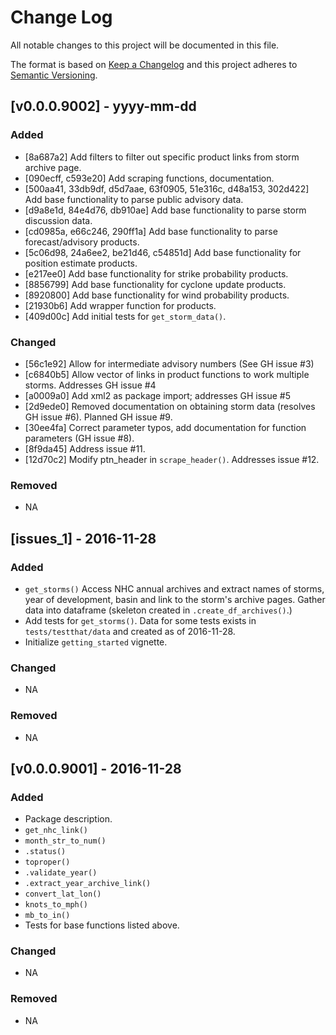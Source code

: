 # Change Log

All notable changes to this project will be documented in this file.

The format is based on [Keep a Changelog](http://keepachangelog.com/) and this project adheres to [Semantic Versioning](http://semver.org/).

## [v0.0.0.9002] - yyyy-mm-dd

### Added
  - [8a687a2] Add filters to filter out specific product links from storm archive page.
  - [090ecff, c593e20] Add scraping functions, documentation.
  - [500aa41, 33db9df, d5d7aae, 63f0905, 51e316c, d48a153, 302d422] Add base functionality to parse public advisory data.
  - [d9a8e1d, 84e4d76, db910ae] Add base functionality to parse storm discussion data.
  - [cd0985a, e66c246, 290ff1a] Add base functionality to parse forecast/advisory products.
  - [5c06d98, 24a6ee2, be21d46, c54851d] Add base functionality for position estimate products.
  - [e217ee0] Add base functionality for strike probability products.
  - [8856799] Add base functionality for cyclone update products.
  - [8920800] Add base functionality for wind probability products.
  - [21930b6] Add wrapper function for products.
  - [409d00c] Add initial tests for `get_storm_data()`.

### Changed
  - [56c1e92] Allow for intermediate advisory numbers (See GH issue #3)
  - [c6840b5] Allow vector of links in product functions to work multiple storms. Addresses GH issue #4
  - [a0009a0] Add xml2 as package import; addresses GH issue #5
  - [2d9ede0] Removed documentation on obtaining storm data (resolves GH issue #6). Planned GH issue #9.
  - [30ee4fa] Correct parameter typos, add documentation for function parameters (GH issue #8).
  - [8f9da45] Address issue #11.
  - [12d70c2] Modify ptn_header in `scrape_header()`. Addresses issue #12.

### Removed
  - NA

## [issues_1] - 2016-11-28

### Added
  - `get_storms()` Access NHC annual archives and extract names of storms, year of development, basin and link to the storm's archive pages. Gather data into dataframe (skeleton created in `.create_df_archives()`.)
  - Add tests for `get_storms()`. Data for some tests exists in `tests/testthat/data` and created as of 2016-11-28.
  - Initialize `getting_started` vignette.

### Changed
  - NA

### Removed
  - NA

## [v0.0.0.9001] - 2016-11-28

### Added
  - Package description.
  - `get_nhc_link()`
  - `month_str_to_num()`
  - `.status()`
  - `toproper()`
  - `.validate_year()`
  - `.extract_year_archive_link()`
  - `convert_lat_lon()`
  - `knots_to_mph()`
  - `mb_to_in()`
  - Tests for base functions listed above.

### Changed
  - NA

### Removed
  - NA

